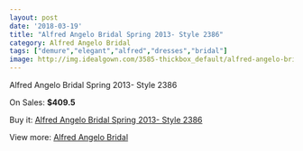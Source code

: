 ```yaml
---
layout: post
date: '2018-03-19'
title: "Alfred Angelo Bridal Spring 2013- Style 2386"
category: Alfred Angelo Bridal
tags: ["demure","elegant","alfred","dresses","bridal"]
image: http://img.idealgown.com/3585-thickbox_default/alfred-angelo-bridal-spring-2013-style-2386.jpg
---
```

Alfred Angelo Bridal Spring 2013- Style 2386

On Sales: **$409.5**
<a href="https://www.idealgown.com/en/alfred-angelo-bridal/1699-alfred-angelo-bridal-spring-2013-style-2386.html"><amp-img layout="responsive" width="600" height="600" src="//img.idealgown.com/3585-thickbox_default/alfred-angelo-bridal-spring-2013-style-2386.jpg" alt="Alfred Angelo Bridal Spring 2013- Style 2386 0" /></a>
<a href="https://www.idealgown.com/en/alfred-angelo-bridal/1699-alfred-angelo-bridal-spring-2013-style-2386.html"><amp-img layout="responsive" width="600" height="600" src="//img.idealgown.com/3587-thickbox_default/alfred-angelo-bridal-spring-2013-style-2386.jpg" alt="Alfred Angelo Bridal Spring 2013- Style 2386 1" /></a>
<a href="https://www.idealgown.com/en/alfred-angelo-bridal/1699-alfred-angelo-bridal-spring-2013-style-2386.html"><amp-img layout="responsive" width="600" height="600" src="//img.idealgown.com/3586-thickbox_default/alfred-angelo-bridal-spring-2013-style-2386.jpg" alt="Alfred Angelo Bridal Spring 2013- Style 2386 2" /></a>

Buy it: [Alfred Angelo Bridal Spring 2013- Style 2386](https://www.idealgown.com/en/alfred-angelo-bridal/1699-alfred-angelo-bridal-spring-2013-style-2386.html "Alfred Angelo Bridal Spring 2013- Style 2386")

View more: [Alfred Angelo Bridal](https://www.idealgown.com/en/28-alfred-angelo-bridal "Alfred Angelo Bridal")